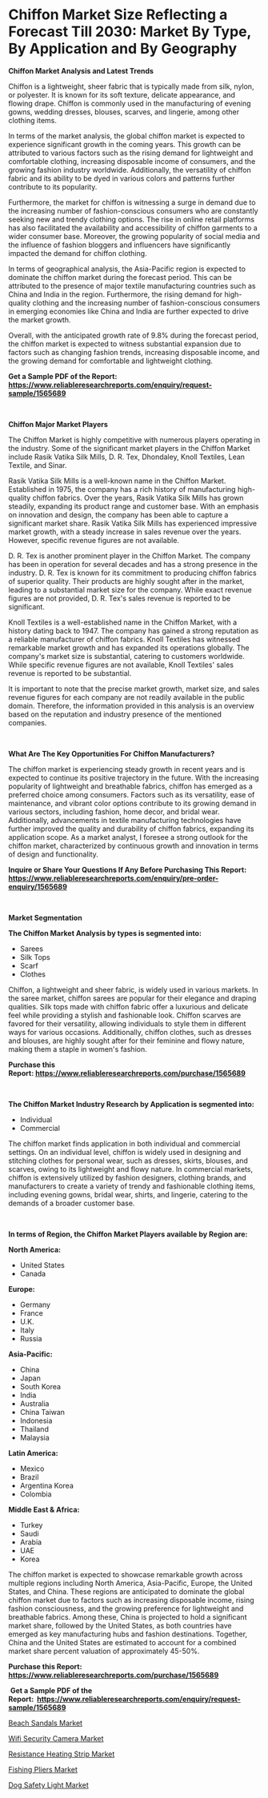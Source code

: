 <p><h1>Chiffon Market Size Reflecting a Forecast Till 2030: Market By Type, By Application and By Geography</h1></p><p><strong>Chiffon Market Analysis and Latest Trends</strong></p>
<p><p>Chiffon is a lightweight, sheer fabric that is typically made from silk, nylon, or polyester. It is known for its soft texture, delicate appearance, and flowing drape. Chiffon is commonly used in the manufacturing of evening gowns, wedding dresses, blouses, scarves, and lingerie, among other clothing items.</p><p>In terms of the market analysis, the global chiffon market is expected to experience significant growth in the coming years. This growth can be attributed to various factors such as the rising demand for lightweight and comfortable clothing, increasing disposable income of consumers, and the growing fashion industry worldwide. Additionally, the versatility of chiffon fabric and its ability to be dyed in various colors and patterns further contribute to its popularity.</p><p>Furthermore, the market for chiffon is witnessing a surge in demand due to the increasing number of fashion-conscious consumers who are constantly seeking new and trendy clothing options. The rise in online retail platforms has also facilitated the availability and accessibility of chiffon garments to a wider consumer base. Moreover, the growing popularity of social media and the influence of fashion bloggers and influencers have significantly impacted the demand for chiffon clothing.</p><p>In terms of geographical analysis, the Asia-Pacific region is expected to dominate the chiffon market during the forecast period. This can be attributed to the presence of major textile manufacturing countries such as China and India in the region. Furthermore, the rising demand for high-quality clothing and the increasing number of fashion-conscious consumers in emerging economies like China and India are further expected to drive the market growth.</p><p>Overall, with the anticipated growth rate of 9.8% during the forecast period, the chiffon market is expected to witness substantial expansion due to factors such as changing fashion trends, increasing disposable income, and the growing demand for comfortable and lightweight clothing.</p></p>
<p><strong>Get a Sample PDF of the Report:&nbsp; <a href="https://www.reliableresearchreports.com/enquiry/request-sample/1565689">https://www.reliableresearchreports.com/enquiry/request-sample/1565689</a></strong></p>
<p>&nbsp;</p>
<p><strong>Chiffon Major Market Players</strong></p>
<p><p>The Chiffon Market is highly competitive with numerous players operating in the industry. Some of the significant market players in the Chiffon Market include Rasik Vatika Silk Mills, D. R. Tex, Dhondaley, Knoll Textiles, Lean Textile, and Sinar.</p><p>Rasik Vatika Silk Mills is a well-known name in the Chiffon Market. Established in 1975, the company has a rich history of manufacturing high-quality chiffon fabrics. Over the years, Rasik Vatika Silk Mills has grown steadily, expanding its product range and customer base. With an emphasis on innovation and design, the company has been able to capture a significant market share. Rasik Vatika Silk Mills has experienced impressive market growth, with a steady increase in sales revenue over the years. However, specific revenue figures are not available.</p><p>D. R. Tex is another prominent player in the Chiffon Market. The company has been in operation for several decades and has a strong presence in the industry. D. R. Tex is known for its commitment to producing chiffon fabrics of superior quality. Their products are highly sought after in the market, leading to a substantial market size for the company. While exact revenue figures are not provided, D. R. Tex's sales revenue is reported to be significant.</p><p>Knoll Textiles is a well-established name in the Chiffon Market, with a history dating back to 1947. The company has gained a strong reputation as a reliable manufacturer of chiffon fabrics. Knoll Textiles has witnessed remarkable market growth and has expanded its operations globally. The company's market size is substantial, catering to customers worldwide. While specific revenue figures are not available, Knoll Textiles' sales revenue is reported to be substantial.</p><p>It is important to note that the precise market growth, market size, and sales revenue figures for each company are not readily available in the public domain. Therefore, the information provided in this analysis is an overview based on the reputation and industry presence of the mentioned companies.</p></p>
<p>&nbsp;</p>
<p><strong>What Are The Key Opportunities For Chiffon Manufacturers?</strong></p>
<p><p>The chiffon market is experiencing steady growth in recent years and is expected to continue its positive trajectory in the future. With the increasing popularity of lightweight and breathable fabrics, chiffon has emerged as a preferred choice among consumers. Factors such as its versatility, ease of maintenance, and vibrant color options contribute to its growing demand in various sectors, including fashion, home decor, and bridal wear. Additionally, advancements in textile manufacturing technologies have further improved the quality and durability of chiffon fabrics, expanding its application scope. As a market analyst, I foresee a strong outlook for the chiffon market, characterized by continuous growth and innovation in terms of design and functionality.</p></p>
<p><strong>Inquire or Share Your Questions If Any Before Purchasing This Report: <a href="https://www.reliableresearchreports.com/enquiry/pre-order-enquiry/1565689">https://www.reliableresearchreports.com/enquiry/pre-order-enquiry/1565689</a></strong></p>
<p>&nbsp;</p>
<p><strong>Market Segmentation</strong></p>
<p><strong>The Chiffon Market Analysis by types is segmented into:</strong></p>
<p><ul><li>Sarees</li><li>Silk Tops</li><li>Scarf</li><li>Clothes</li></ul></p>
<p><p>Chiffon, a lightweight and sheer fabric, is widely used in various markets. In the saree market, chiffon sarees are popular for their elegance and draping qualities. Silk tops made with chiffon fabric offer a luxurious and delicate feel while providing a stylish and fashionable look. Chiffon scarves are favored for their versatility, allowing individuals to style them in different ways for various occasions. Additionally, chiffon clothes, such as dresses and blouses, are highly sought after for their feminine and flowy nature, making them a staple in women's fashion.</p></p>
<p><strong>Purchase this Report:&nbsp;<a href="https://www.reliableresearchreports.com/purchase/1565689">https://www.reliableresearchreports.com/purchase/1565689</a></strong></p>
<p>&nbsp;</p>
<p><strong>The Chiffon Market Industry Research by Application is segmented into:</strong></p>
<p><ul><li>Individual</li><li>Commercial</li></ul></p>
<p><p>The chiffon market finds application in both individual and commercial settings. On an individual level, chiffon is widely used in designing and stitching clothes for personal wear, such as dresses, skirts, blouses, and scarves, owing to its lightweight and flowy nature. In commercial markets, chiffon is extensively utilized by fashion designers, clothing brands, and manufacturers to create a variety of trendy and fashionable clothing items, including evening gowns, bridal wear, shirts, and lingerie, catering to the demands of a broader customer base.</p></p>
<p>&nbsp;</p>
<p><strong>In terms of Region, the Chiffon Market Players available by Region are:</strong></p>
<p>
    <p> <strong> North America: </strong>
        <ul>
            <li>United States</li>
            <li>Canada</li>
        </ul>
        </p> 
    <p> <strong> Europe: </strong>
        <ul>
            <li>Germany</li>
            <li>France</li>
            <li>U.K.</li>
            <li>Italy</li>
            <li>Russia</li>
        </ul>
        </p> 
    <p> <strong> Asia-Pacific: </strong>
        <ul>
            <li>China</li>
            <li>Japan</li>
            <li>South Korea</li>
            <li>India</li>
            <li>Australia</li>
            <li>China Taiwan</li>
            <li>Indonesia</li>
            <li>Thailand</li>
            <li>Malaysia</li>
        </ul>
        </p> 
    <p> <strong> Latin America: </strong>
        <ul>
            <li>Mexico</li>
            <li>Brazil</li>
            <li>Argentina Korea</li>
            <li>Colombia</li>
        </ul>
        </p> 
    <p> <strong> Middle East & Africa: </strong>
        <ul>
            <li>Turkey</li>
            <li>Saudi</li>
            <li>Arabia</li>
            <li>UAE</li>
            <li>Korea</li>
        </ul>
    </p>
    </p>
<p><p>The chiffon market is expected to showcase remarkable growth across multiple regions including North America, Asia-Pacific, Europe, the United States, and China. These regions are anticipated to dominate the global chiffon market due to factors such as increasing disposable income, rising fashion consciousness, and the growing preference for lightweight and breathable fabrics. Among these, China is projected to hold a significant market share, followed by the United States, as both countries have emerged as key manufacturing hubs and fashion destinations. Together, China and the United States are estimated to account for a combined market share percent valuation of approximately 45-50%.</p></p>
<p><strong>Purchase this Report: <a href="https://www.reliableresearchreports.com/purchase/1565689">https://www.reliableresearchreports.com/purchase/1565689</a></strong></p>
<p>&nbsp;<strong>Get a Sample PDF of the Report:&nbsp;&nbsp;<a href="https://www.reliableresearchreports.com/enquiry/request-sample/1565689">https://www.reliableresearchreports.com/enquiry/request-sample/1565689</a></strong></p>
<p><strong></strong></p>
<p><p><a href="https://medium.com/@jerrodhilll68/beach-sandals-market-analysis-its-cagr-market-segmentation-and-global-industry-overview-c6a335ff0ac2">Beach Sandals Market</a></p><p><a href="https://medium.com/@cierrahayes645/wifi-security-camera-market-size-reveals-the-best-marketing-channels-in-global-industry-635566601ce1">Wifi Security Camera Market</a></p><p><a href="https://github.com/GroverBarry/Market-Research-Report-List-2/blob/main/resistance-heating-strip-market.md">Resistance Heating Strip Market</a></p><p><a href="https://medium.com/@boydsmitham726/fishing-pliers-market-trends-and-market-analysis-forecasted-for-period-2023-2030-2b2b7e7ae845">Fishing Pliers Market</a></p><p><a href="https://medium.com/@joanacasper19/dog-safety-light-market-insights-into-market-cagr-market-trends-and-growth-strategies-258f32624874">Dog Safety Light Market</a></p></p>